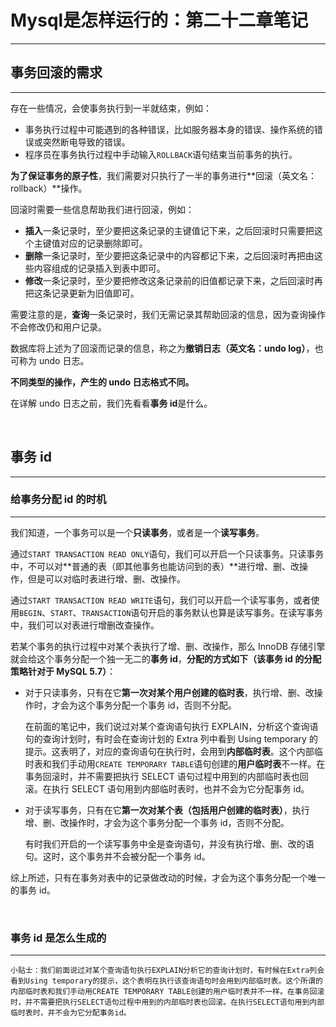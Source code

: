 # Mysql是怎样运行的：第二十二章笔记

---

## 事务回滚的需求

---

存在一些情况，会使事务执行到一半就结束，例如：

* 事务执行过程中可能遇到的各种错误，比如服务器本身的错误、操作系统的错误或突然断电导致的错误。
* 程序员在事务执行过程中手动输入`ROLLBACK`语句结束当前事务的执行。

**为了保证事务的原子性**，我们需要对只执行了一半的事务进行**回滚（英文名：rollback）**操作。

回滚时需要一些信息帮助我们进行回滚，例如：

* **插入**一条记录时，至少要把这条记录的主键值记下来，之后回滚时只需要把这个主键值对应的记录删除即可。
* **删除**一条记录时，至少要把这条记录中的内容都记下来，之后回滚时再把由这些内容组成的记录插入到表中即可。
* **修改**一条记录时，至少要把修改这条记录前的旧值都记录下来，之后回滚时再把这条记录更新为旧值即可。

需要注意的是，**查询**一条记录时，我们无需记录其帮助回滚的信息，因为查询操作不会修改仍和用户记录。

数据库将上述为了回滚而记录的信息，称之为**撤销日志（英文名：undo log）**，也可称为 undo 日志。

**不同类型的操作，产生的 undo 日志格式不同。**

在详解 undo 日志之前，我们先看看**事务 id**是什么。

<br />

## 事务 id

---

### 给事务分配 id 的时机

---

我们知道，一个事务可以是一个**只读事务**，或者是一个**读写事务**。

通过`START TRANSACTION READ ONLY`语句，我们可以开启一个只读事务。只读事务中，不可以对**普通的表（即其他事务也能访问到的表）**进行增、删、改操作，但是可以对临时表进行增、删、改操作。

通过`START TRANSACTION READ WRITE`语句，我们可以开启一个读写事务，或者使用`BEGIN`、`START`、`TRANSACTION`语句开启的事务默认也算是读写事务。在读写事务中，我们可以对表进行增删改查操作。

若某个事务的执行过程中对某个表执行了增、删、改操作，那么 InnoDB 存储引擎就会给这个事务分配一个独一无二的**事务 id**，**分配的方式如下（该事务 id 的分配策略针对于 MySQL 5.7）**：

* 对于只读事务，只有在它**第一次对某个用户创建的临时表**，执行增、删、改操作时，才会为这个事务分配一个事务 id，否则不分配。

  在前面的笔记中，我们说过对某个查询语句执行 EXPLAIN，分析这个查询语句的查询计划时，有时会在查询计划的 Extra 列中看到 Using temporary 的提示。这表明了，对应的查询语句在执行时，会用到**内部临时表**。这个内部临时表和我们手动用`CREATE TEMPORARY TABLE`语句创建的**用户临时表**不一样。在事务回滚时，并不需要把执行 SELECT 语句过程中用到的内部临时表也回滚。在执行 SELECT 语句用到内部临时表时，也并不会为它分配事务 id。

* 对于读写事务，只有在它**第一次对某个表（包括用户创建的临时表）**，执行增、删、改操作时，才会为这个事务分配一个事务 id，否则不分配。

  有时我们开启的一个读写事务中全是查询语句，并没有执行增、删、改的语句。这时，这个事务并不会被分配一个事务 id。

综上所述，只有在事务对表中的记录做改动的时候，才会为这个事务分配一个唯一的事务 id。

<br />

### 事务 id 是怎么生成的

---















```
小贴士：我们前面说过对某个查询语句执行EXPLAIN分析它的查询计划时，有时候在Extra列会看到Using temporary的提示，这个表明在执行该查询语句时会用到内部临时表。这个所谓的内部临时表和我们手动用CREATE TEMPORARY TABLE创建的用户临时表并不一样。在事务回滚时，并不需要把执行SELECT语句过程中用到的内部临时表也回滚。在执行SELECT语句用到内部临时表时，并不会为它分配事务id。
```

